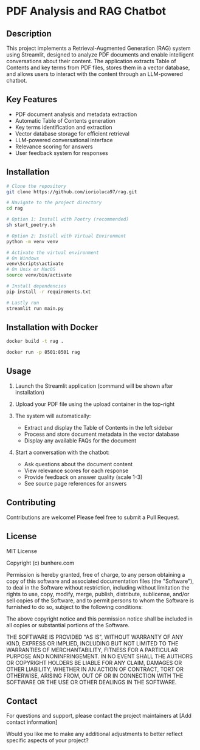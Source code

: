 # PDF Analysis and RAG Chatbot
## Description
This project implements a Retrieval-Augmented Generation (RAG) system using Streamlit, designed to analyze PDF documents and enable intelligent conversations about their content. The application extracts Table of Contents and key terms from PDF files, stores them in a vector database, and allows users to interact with the content through an LLM-powered chatbot.

## Key Features
- PDF document analysis and metadata extraction
- Automatic Table of Contents generation
- Key terms identification and extraction
- Vector database storage for efficient retrieval
- LLM-powered conversational interface
- Relevance scoring for answers
- User feedback system for responses

## Installation
```bash
# Clone the repository
git clone https://github.com/iorioluca97/rag.git

# Navigate to the project directory
cd rag

# Option 1: Install with Poetry (recommended)
sh start_poetry.sh

# Option 2: Install with Virtual Environment
python -m venv venv

# Activate the virtual environment
# On Windows
venv\Scripts\activate
# On Unix or MacOS
source venv/bin/activate

# Install dependencies
pip install -r requirements.txt

# Lastly run
streamlit run main.py
```

## Installation with Docker
```bash
docker build -t rag .

docker run -p 8501:8501 rag
```

## Usage
1. Launch the Streamlit application (command will be shown after installation)
2. Upload your PDF file using the upload container in the top-right
3. The system will automatically:
   - Extract and display the Table of Contents in the left sidebar
   - Process and store document metadata in the vector database
   - Display any available FAQs for the document

4. Start a conversation with the chatbot:
   - Ask questions about the document content
   - View relevance scores for each response
   - Provide feedback on answer quality (scale 1-3)
   - See source page references for answers

## Contributing
Contributions are welcome! Please feel free to submit a Pull Request.

## License
MIT License

Copyright (c) bunhere.com

Permission is hereby granted, free of charge, to any person obtaining a copy
of this software and associated documentation files (the "Software"), to deal
in the Software without restriction, including without limitation the rights
to use, copy, modify, merge, publish, distribute, sublicense, and/or sell
copies of the Software, and to permit persons to whom the Software is
furnished to do so, subject to the following conditions:

The above copyright notice and this permission notice shall be included in all
copies or substantial portions of the Software.

THE SOFTWARE IS PROVIDED "AS IS", WITHOUT WARRANTY OF ANY KIND, EXPRESS OR
IMPLIED, INCLUDING BUT NOT LIMITED TO THE WARRANTIES OF MERCHANTABILITY,
FITNESS FOR A PARTICULAR PURPOSE AND NONINFRINGEMENT. IN NO EVENT SHALL THE
AUTHORS OR COPYRIGHT HOLDERS BE LIABLE FOR ANY CLAIM, DAMAGES OR OTHER
LIABILITY, WHETHER IN AN ACTION OF CONTRACT, TORT OR OTHERWISE, ARISING FROM,
OUT OF OR IN CONNECTION WITH THE SOFTWARE OR THE USE OR OTHER DEALINGS IN THE
SOFTWARE.

## Contact
For questions and support, please contact the project maintainers at [Add contact information]

Would you like me to make any additional adjustments to better reflect specific aspects of your project?